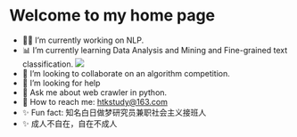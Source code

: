 # Welcome to my home page

- 👨‍💻 I’m currently working on NLP.
- 📊 I’m currently learning Data Analysis and Mining and Fine-grained text classification. ![](https://github-readme-stats.vercel.app/api?username=Armorhtk)
- 👯 I’m looking to collaborate on an algorithm competition.
- 💁 I’m looking for help
- 💬 Ask me about web crawler in python.
- 📧 How to reach me: [htkstudy@163.com](https://mail.163.com/)
- ✨ Fun fact: 知名白日做梦研究员兼职社会主义接班人
- ✨ 成人不自在，自在不成人
